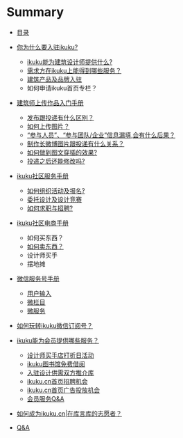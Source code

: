 # Summary

* [目录](README.md)  
* [你为什么要入驻ikuku?](signup.md)  
  * [ikuku能为建筑设计师提供什么?](signup-1.md)
  * [需求方在ikuku上能得到哪些服务？](o2o.md) 
  * [建筑产品及品牌入驻](signup-3.md)  
  * 如何申请ikuku首页专栏？
* [建筑师上传作品入门手册](101.md)
  * [发布跟投递有什么区别？](101-1.md)
  * [如何上传图片？](101-2.md)
  * [“参与人员”、“参与团队/企业”信息漏填,会有什么后果？](101-3.md)
  * [制作长微博图片跟投递有什么关系？](101-4.md) 
  * [如何做到图文穿插的效果?](101-5.md)
  * [投递之后还能修改吗?](101-6.md)
 
* [ikuku社区服务手册](ucenter.md)   
  * [如何组织活动及报名?](ucenter-1.md)  
  * [委托设计及设计竞赛](ucenter-3.md)
  * [如何求职与招聘?](ucenter-2.md)
  
* [ikuku社区电商手册](shop.md)  
  * 如何买东西？
  * [如何卖东西？](shop-2.md)  
  * 设计师买手 
  * 摆地摊  
   
   
* [微信服务号手册](weixin.md)
  * [用户输入](weixin-1.md)
  * [微栏目](weixin-2.md)
  * [微服务](weixin-3.md)
  
  
* [如何玩转ikuku微信订阅号？](weixinsubscribe.md)  


* [ikuku能为会员提供哪些服务？](member.md)  
  * [设计师买手店打折日活动](member-3.md)
  * [ikuku图书馆免费借阅](library.md)  
  * [入驻设计供需双方推介库](member-4.md)  
  * [ikuku.cn首页招聘机会](member-5.md)  
  * [ikuku.cn首页广告投放机会](member-6.md)
  * [会员服务Q&A](member-2.md)  
  
* [如何成为ikuku.cn|在库言库的志愿者？](volunteer.md)  

* [Q&A](qa.md)

